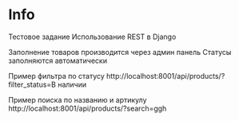 # Info
Тестовое задание
Использование REST в Django

Заполнение товаров производится через админ панель
Статусы заполняются автоматически

Пример фильтра по статусу 
http://localhost:8001/api/products/?filter_status=В наличии

Пример поиска по названию и артикулу
http://localhost:8001/api/products/?search=ggh
